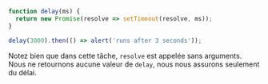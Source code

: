 ```js run
function delay(ms) {
  return new Promise(resolve => setTimeout(resolve, ms));
}

delay(3000).then(() => alert('runs after 3 seconds'));
```

Notez bien que dans cette tâche, `resolve` est appelée sans arguments. Nous ne retournons aucune valeur de `delay`, nous nous assurons seulement du délai.
